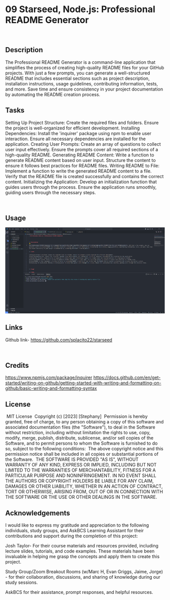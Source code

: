 # 09 Starseed, Node.js: Professional README Generator

​

## Description

The Professional README Generator is a command-line application that simplifies the process of creating high-quality README files for your GitHub projects. With just a few prompts, you can generate a well-structured README that includes essential sections such as project description, installation instructions, usage guidelines, contributing information, tests, and more. Save time and ensure consistency in your project documentation by automating the README creation process.

## Tasks

Setting Up Project Structure: Create the required files and folders. Ensure the project is well-organized for efficient development.
Installing Dependencies: Install the 'inquirer' package using npm to enable user interaction. Ensure all necessary dependencies are installed for the application.
Creating User Prompts: Create an array of questions to collect user input effectively. Ensure the prompts cover all required sections of a high-quality README.
Generating README Content: Write a function to generate README content based on user input. Structure the content to ensure it follows best practices for README files.
Writing README to File: Implement a function to write the generated README content to a file. Verify that the README file is created successfully and contains the correct content.
Initializing the Application: Develop an initialization function that guides users through the process. Ensure the application runs smoothly, guiding users through the necessary steps.

​

## Usage

![Alt text](<Screenshot 2023-08-31 210510.png>)

## Links

Github link- https://github.com/splacito22/starseed

​

## Credits

https://www.npmjs.com/package/inquirer
https://docs.github.com/en/get-started/writing-on-github/getting-started-with-writing-and-formatting-on-github/basic-writing-and-formatting-syntax

## License

​
MIT License
​
Copyright (c) [2023] [Stephany]
​
Permission is hereby granted, free of charge, to any person obtaining a copy
of this software and associated documentation files (the "Software"), to deal
in the Software without restriction, including without limitation the rights
to use, copy, modify, merge, publish, distribute, sublicense, and/or sell
copies of the Software, and to permit persons to whom the Software is
furnished to do so, subject to the following conditions:
​
The above copyright notice and this permission notice shall be included in all
copies or substantial portions of the Software.
​
THE SOFTWARE IS PROVIDED "AS IS", WITHOUT WARRANTY OF ANY KIND, EXPRESS OR
IMPLIED, INCLUDING BUT NOT LIMITED TO THE WARRANTIES OF MERCHANTABILITY,
FITNESS FOR A PARTICULAR PURPOSE AND NONINFRINGEMENT. IN NO EVENT SHALL THE
AUTHORS OR COPYRIGHT HOLDERS BE LIABLE FOR ANY CLAIM, DAMAGES OR OTHER
LIABILITY, WHETHER IN AN ACTION OF CONTRACT, TORT OR OTHERWISE, ARISING FROM,
OUT OF OR IN CONNECTION WITH THE SOFTWARE OR THE USE OR OTHER DEALINGS IN THE
SOFTWARE.

## Acknowledgements

I would like to express my gratitude and appreciation to the following individuals, study groups, and AskBCS Learning Assistant for their contributions and support during the completion of this project:

Josh Taylor- For their course materials and resources provided, including lecture slides, tutorials, and code examples. These materials have been invaluable in helping me grasp the concepts and apply them to create this project.

Study Group/Zoom Breakout Rooms (w/Marc H, Evan Griggs, Jaime, Jorge) - for their collaboration, discussions, and sharing of knowledge during our study sessions.

AskBCS for their assistance, prompt responses, and helpful resources.
